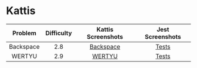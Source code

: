 # Kattis
| Problem | Difficulty | Kattis Screenshots | Jest Screenshots |
|:-------:|:----------:|:------------------:|:----------------:|
| Backspace | 2.8 | [Backspace](backspace.png) | [Tests](backspace-tests.png) |
| WERTYU | 2.9 | [WERTYU](wertyu.png) | [Tests](wertyu-tests.png)
